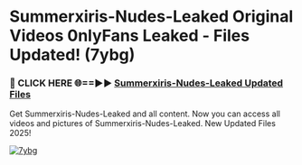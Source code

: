 # Summerxiris-Nudes-Leaked Original Videos 0nlyFans Leaked - Files Updated! (7ybg)

<h3>🔴 CLICK HERE 🌐==►► <a href="https://tinyurl.com/4mcuefdz" rel="nofollow">Summerxiris-Nudes-Leaked Updated Files</a></h3>

Get Summerxiris-Nudes-Leaked and all content. Now you can access all videos and pictures of Summerxiris-Nudes-Leaked. New Updated Files 2025!

[![7ybg](https://i.imgur.com/StAQSOY.gif)](https://tinyurl.com/4mcuefdz)
